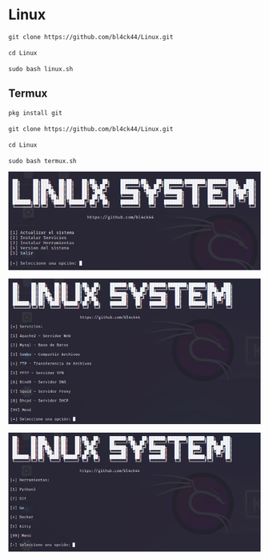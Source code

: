 # Linux


```
git clone https://github.com/bl4ck44/Linux.git

cd Linux

sudo bash linux.sh
```

## Termux

```
pkg install git

git clone https://github.com/bl4ck44/Linux.git

cd Linux

sudo bash termux.sh
```

![Muestra1](Img/muestra1.png)

![Muestra2](Img/muestra2.png)

![Muestra3](Img/muestra3.png)
